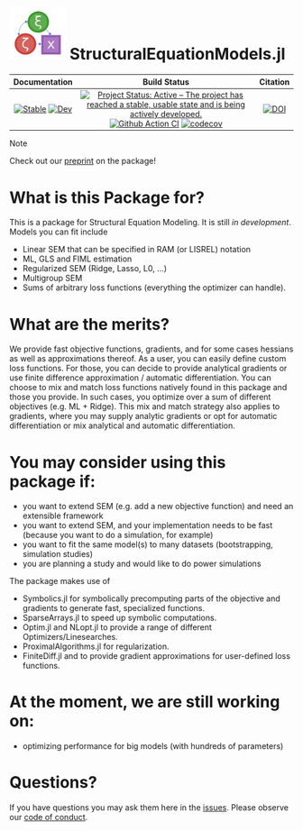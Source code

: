 # <img src="https://github.com/StructuralEquationModels/Data/blob/main/images/logo.png" width = 100> StructuralEquationModels.jl

| **Documentation**                                                               | **Build Status**                                                                                | Citation                                                                                        |
|:-------------------------------------------------------------------------------:|:-----------------------------------------------------------------------------------------------:|:-----------------------------------------------------------------------------------------------:|
| [![Stable](https://img.shields.io/badge/docs-stable-blue.svg)](https://structuralequationmodels.github.io/StructuralEquationModels.jl/) [![Dev](https://img.shields.io/badge/docs-dev-blue.svg)](https://structuralequationmodels.github.io/StructuralEquationModels.jl/dev/) | [![Project Status: Active – The project has reached a stable, usable state and is being actively developed.](https://www.repostatus.org/badges/latest/active.svg)](https://www.repostatus.org/#active) [![Github Action CI](https://github.com/StructuralEquationModels/StructuralEquationModels.jl/workflows/CI_extended/badge.svg)](https://github.com/StructuralEquationModels/StructuralEquationModels.jl/actions/) [![codecov](https://codecov.io/gh/StructuralEquationModels/StructuralEquationModels.jl/branch/main/graph/badge.svg?token=P2kjzpvM4V)](https://codecov.io/gh/StructuralEquationModels/StructuralEquationModels.jl) | [![DOI](https://zenodo.org/badge/228649704.svg)](https://zenodo.org/badge/latestdoi/228649704) |

> [!NOTE]  
> Check out our [preprint](https://formal-methods-mpi.github.io/pkgmanuscript/manuscript.pdf) on the package!

# What is this Package for?

This is a package for Structural Equation Modeling.
It is still *in development*.
Models you can fit include
- Linear SEM that can be specified in RAM (or LISREL) notation
- ML, GLS and FIML estimation
- Regularized SEM (Ridge, Lasso, L0, ...)
- Multigroup SEM
- Sums of arbitrary loss functions (everything the optimizer can handle).

# What are the merits?

We provide fast objective functions, gradients, and for some cases hessians as well as approximations thereof.
As a user, you can easily define custom loss functions.
For those, you can decide to provide analytical gradients or use finite difference approximation / automatic differentiation.
You can choose to mix and match loss functions natively found in this package and those you provide.
In such cases, you optimize over a sum of different objectives (e.g. ML + Ridge).
This mix and match strategy also applies to gradients, where you may supply analytic gradients or opt for automatic differentiation or mix analytical and automatic differentiation.

# You may consider using this package if:

- you want to extend SEM (e.g. add a new objective function) and need an extensible framework
- you want to extend SEM, and your implementation needs to be fast (because you want to do a simulation, for example)
- you want to fit the same model(s) to many datasets (bootstrapping, simulation studies)
- you are planning a study and would like to do power simulations

The package makes use of
- Symbolics.jl for symbolically precomputing parts of the objective and gradients to generate fast, specialized functions.
- SparseArrays.jl to speed up symbolic computations.
- Optim.jl and NLopt.jl to provide a range of different Optimizers/Linesearches.
- ProximalAlgorithms.jl for regularization.
- FiniteDiff.jl and to provide gradient approximations for user-defined loss functions.

# At the moment, we are still working on:
- optimizing performance for big models (with hundreds of parameters)

# Questions?

If you have questions you may ask them here in the [issues](https://github.com/StructuralEquationModels/StructuralEquationModels.jl/issues/new).
Please observe our [code of conduct](/CODE_OF_CONDUCT.md).
